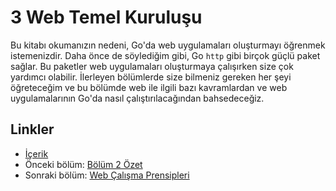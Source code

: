# 3 Web Temel Kuruluşu

Bu kitabı okumanızın nedeni, Go'da web uygulamaları oluşturmayı öğrenmek istemenizdir. Daha önce de söylediğim gibi, Go `http` gibi birçok güçlü paket sağlar. Bu paketler web uygulamaları oluşturmaya çalışırken size çok yardımcı olabilir. İlerleyen bölümlerde size bilmeniz gereken her şeyi öğreteceğim ve bu bölümde web ile ilgili bazı kavramlardan ve web uygulamalarının Go'da nasıl çalıştırılacağından bahsedeceğiz.

## Linkler

- [İçerik](preface.md)
- Önceki bölüm: [Bölüm 2 Özet](02.8.md)
- Sonraki bölüm: [Web Çalışma Prensipleri](03.1.md)
